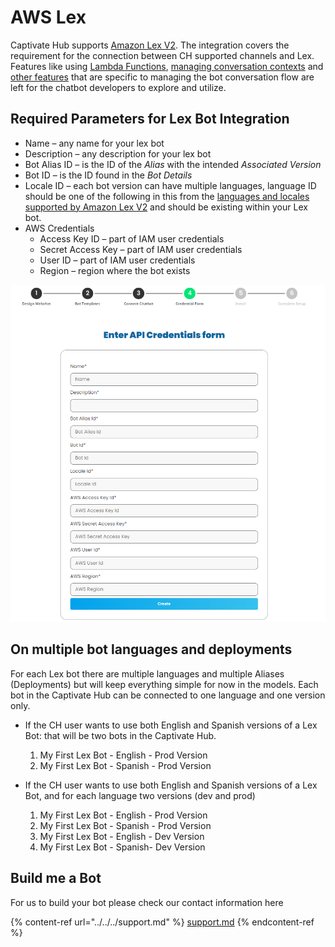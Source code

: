 # AWS Lex

Captivate Hub supports [Amazon Lex V2](https://docs.aws.amazon.com/lexv2/latest/dg/what-is.html). The integration covers the requirement for the connection between CH supported channels and Lex. Features like using [Lambda Functions](https://docs.aws.amazon.com/lexv2/latest/dg/lambda.html), [managing conversation contexts](https://docs.aws.amazon.com/lexv2/latest/dg/using-contexts.html) and [other features](https://docs.aws.amazon.com/lexv2/latest/dg/building-bots.html) that are specific to managing the bot conversation flow are left for the chatbot developers to explore and utilize.

## **Required Parameters for Lex Bot Integration**

* Name – any name for your lex bot
* Description – any description for your lex bot
* Bot Alias ID – is the ID of the _Alias_ with the intended _Associated Version_
* Bot ID – is the ID found in the _Bot Details_
* Locale ID – each bot version can have multiple languages, language ID should be one of the following in this from the [languages and locales supported by Amazon Lex V2](https://docs.aws.amazon.com/lexv2/latest/dg/how-languages.html?icmpid=docs\_console\_unmapped) and should be existing within your Lex bot.&#x20;
* AWS Credentials
  * Access Key ID – part of IAM user credentials
  * Secret Access Key – part of IAM user credentials
  * User ID – part of IAM user credentials
  * Region – region where the bot exists

![](<../../../.gitbook/assets/image (50) (1).png>)

## On multiple bot  languages and deployments

For each Lex bot there are multiple languages and multiple Aliases (Deployments) but will keep everything simple for now in the models. Each bot in the Captivate Hub can be connected to one language and one version only.

*   If the CH user wants to use both English and Spanish versions of a Lex Bot: that will be two bots in the Captivate Hub.

    1. My First Lex Bot - English - Prod Version
    2. My First Lex Bot - Spanish - Prod Version


* If the CH user wants to use both English and Spanish versions of a Lex Bot, and for each language two versions (dev and prod)
  1. My First Lex Bot - English - Prod Version
  2. My First Lex Bot - Spanish - Prod Version
  3. My First Lex Bot - English - Dev Version
  4. My First Lex Bot - Spanish- Dev Version

## Build me a Bot

For us to build your bot please check our contact information here

{% content-ref url="../../../support.md" %}
[support.md](../../../support.md)
{% endcontent-ref %}
